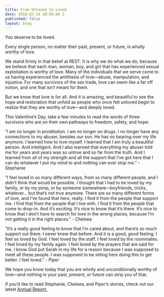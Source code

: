 ```yaml
---
title: From Unloved to Loved
date: 2018-02-14 20:56:00 Z
published: false
layout: blog
---
```


You deserve to be loved. 

Every single person, no matter their past, present, or future, is wholly worthy of love. 

We stand firmly in that belief at REST. It is why we do what we do; because we believe that each man, woman, boy, and girl that has experienced sexual exploitation is worthy of love. Many of the individuals that we serve come to us having experienced the antithesis of love—abuse, manipulation, and injustice. For many survivors of the sex trade, love can seem like a far off notion, and one that isn’t meant for them. 

But we know that love is for all. And it is amazing, and beautiful to see the hope and restoration that unfold as people who once felt unloved begin to realize that they are worthy of love—and deeply loved.

This Valentine’s Day, take a few minutes to read the words of three survivors who are on their own pathways to freedom, safety, and hope: 

“I am no longer in prostitution. I am no longer on drugs. I no longer have any connections to my abuser, besides our son. He has no bearing over my life anymore. I learned how to love myself. I learned that I am truly a beautiful person. And intelligent. And I also learned that everything my abuser told me for years and years was so untrue and so far from the truth. And I learned from all of my strength and all the support that I’ve got here that I can do whatever I put my mind to and nothing can ever stop me.” - Stephanie

“I feel loved in so many different ways, from so many different people, and I didn’t think that would be possible. I thought that I had to be loved by my family, or by my pimp, or by someone somewhere—boyfriends, tricks, whatever… but that’s not true anymore. There are so many different forms of love, and I’ve found that here, really. I find it from the people that support me. I find that from the people that I live with. I find it from the people that come to drop-in. And it’s exciting. It’s nice to know that it’s there. It’s nice to know that I don’t have to search for love in the wrong places, because I’m not getting it in the right places.” - Chelsea

“It’s a really good feeling to know that I’m cared about, and there’s so much support out there. I never knew that before. And it is a good, good feeling. I feel so loved by God. I feel loved by the staff. I feel loved by the roommates. I feel loved by my family again. I feel loved by the prayers that are said for me. I know God put Sarah in my life for a reason because I was supposed to meet all these people. I was supposed to be sitting here doing this to get better. I feel loved.” - Piper

We hope you know today that you are wholly and unconditionally worthy of love—and nothing in your past, present, or future can strip you of that. 

If you’d like to read Stephanie, Chelsea, and Piper’s stories, check out our latest [Annual Report.](https://iwantrest.com/annual-report/)
